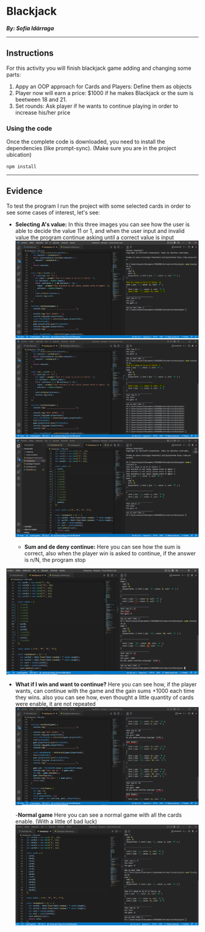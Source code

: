 # Blackjack

**_By: Sofía Idárraga_**


---

## Instructions

For this activity you will finish blackjack game adding and changing some parts:

1. Appy an OOP approach for Cards and Players: Define them as objects
2. Player now will earn a price: $1000 if he makes Blackjack or the sum is beetween 18 and 21.
3. Set rounds: Ask player if he wants to continue playing in order to increase his/her price

### Using the code

Once the complete code is downloaded, you need to install the dependencies (like prompt-sync). (Make sure you are in the project ubication)

```
npm install
```

---

## Evidence

To test the program I run the project with some selected cards in order to see some cases of interest, let's see:

- **Selecting A's value:**
  In this three images you can see how the user is able to decide the value 11 or 1, and when the user input and invalid value the program continue asking until a correct value is input
  ![AsValue](https://github.com/sofia-idarraga/blackjack/blob/95468c5a101b8a687844a3b8cc097ea402dc198b/evidence/sc1.PNG)
  ![AsValue2](https://github.com/sofia-idarraga/blackjack/blob/95468c5a101b8a687844a3b8cc097ea402dc198b/evidence/sc2.PNG)
  ![AsValue3](https://github.com/sofia-idarraga/blackjack/blob/f5863209e06e776e4f07f32e210e6d5d58e492a0/evidence/sc6.PNG)

  - **Sum and de deny continue:**
    Here you can see how the sum is correct, also when the player win is asked to continue, if the answer is n/N, the program stop

![sum](https://github.com/sofia-idarraga/blackjack/blob/f5863209e06e776e4f07f32e210e6d5d58e492a0/evidence/sc3.PNG)

- **What if I win and want to continue?**
  Here you can see how, if the player wants, can continue with the game and the gain sums +1000 each time they wins. also you can see how, even thought a little quantity of cards were enable, it are not repeated
  ![continue](https://github.com/sofia-idarraga/blackjack/blob/f5863209e06e776e4f07f32e210e6d5d58e492a0/evidence/sc4.PNG)

  -**Normal game**
  Here you can see a normal game with all the cards enable. (With a little of bad luck)
  ![normal](https://github.com/sofia-idarraga/blackjack/blob/f5863209e06e776e4f07f32e210e6d5d58e492a0/evidence/sc5.PNG)

